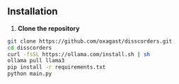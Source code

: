 ## Installation

1. **Clone the repository**

```bash
git clone https://github.com/oxagast/disscorders.git
cd disscorders
curl -fsSL https://ollama.com/install.sh | sh
ollama pull llama3
pip install -r requirements.txt
python main.py

